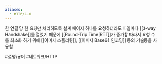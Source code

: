 ```yaml
---
aliases:
  - HTTP/1.0
---
```

한 연결 당 한 요청만 처리하도록 설계
페이지 하나를 요청하더라도 파일마다 [[3-way Handshake]]를 열었기 때문에 [[Round-Trip Time|RTT]]가 증가함
따라서 요청 수를 최소화 하기 위해 [[이미지 스플리팅]], [[이미지 Base64 인코딩]] 등의 기술등을 사용함

#설명/용어 #네트워크/HTTP 